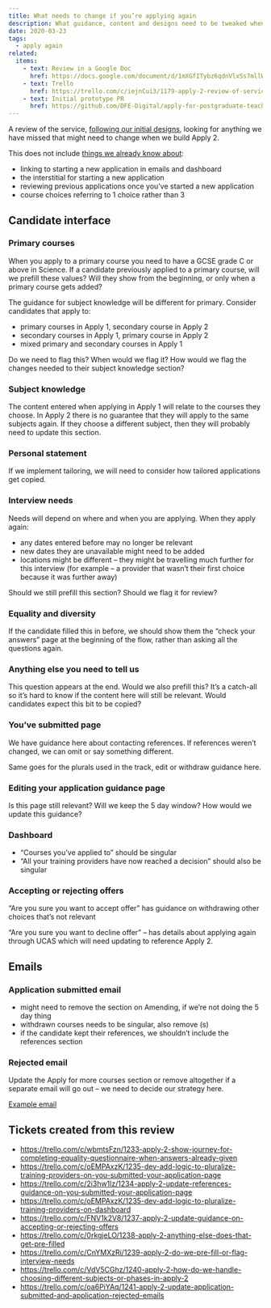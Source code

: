 ```yaml
---
title: What needs to change if you’re applying again
description: What guidance, content and designs need to be tweaked when we build Apply 2.
date: 2020-03-23
tags:
  - apply again
related:
  items:
    - text: Review in a Google Doc
      href: https://docs.google.com/document/d/1mXGfITybz6qdnVlxSs7mllWm7fbg8FYeFQEN8OPmdl8/edit#
    - text: Trello
      href: https://trello.com/c/iejnCui3/1179-apply-2-review-of-service-through-apply-2-perspective
    - text: Initial prototype PR
      href: https://github.com/DFE-Digital/apply-for-postgraduate-teacher-training-prototype/pull/363
---
```


A review of the service, [following our initial designs](/apply-for-teacher-training/apply-again), looking for anything we have missed that might need to change when we build Apply 2.

This does not include [things we already know about](https://github.com/DFE-Digital/apply-for-postgraduate-teacher-training-prototype/pull/363):

* linking to starting a new application in emails and dashboard
* the interstitial for starting a new application
* reviewing previous applications once you’ve started a new application
* course choices referring to 1 choice rather than 3

## Candidate interface

### Primary courses

When you apply to a primary course you need to have a GCSE grade C or above in Science. If a candidate previously applied to a primary course, will we prefill these values? Will they show from the beginning, or only when a primary course gets added?

The guidance for subject knowledge will be different for primary. Consider candidates that apply to:

* primary courses in Apply 1, secondary course in Apply 2
* secondary courses in Apply 1, primary course in Apply 2
* mixed primary and secondary courses in Apply 1

Do we need to flag this? When would we flag it? How would we flag the changes needed to their subject knowledge section?

### Subject knowledge

The content entered when applying in Apply 1 will relate to the courses they choose. In Apply 2 there is no guarantee that they will apply to the same subjects again. If they choose a different subject, then they will probably need to update this section.

### Personal statement

If we implement tailoring, we will need to consider how tailored applications get copied.

### Interview needs

Needs will depend on where and when you are applying. When they apply again:

* any dates entered before may no longer be relevant
* new dates they are unavailable might need to be added
* locations might be different – they might be travelling much further for this interview (for example – a provider that wasn’t their first choice because it was further away)

Should we still prefill this section?
Should we flag it for review?

### Equality and diversity

If the candidate filled this in before, we should show them the “check your answers” page at the beginning of the flow, rather than asking all the questions again.

### Anything else you need to tell us

This question appears at the end. Would we also prefill this? It’s a catch-all so it’s hard to know if the content here will still be relevant. Would candidates expect this bit to be copied?

### You’ve submitted page

We have guidance here about contacting references. If references weren’t changed, we can omit or say something different.

Same goes for the plurals used in the track, edit or withdraw guidance here.

### Editing your application guidance page

Is this page still relevant? Will we keep the 5 day window? How would we update this guidance?

### Dashboard

* “Courses you’ve applied to” should be singular
* “All your training providers have now reached a decision” should also be singular

### Accepting or rejecting offers

“Are you sure you want to accept offer” has guidance on withdrawing other choices that’s not relevant

“Are you sure you want to decline offer” – has details about applying again through UCAS which will need updating to reference Apply 2.

## Emails

### Application submitted email

* might need to remove the section on Amending, if we’re not doing the 5 day thing
* withdrawn courses needs to be singular, also remove (s)
* if the candidate kept their references, we shouldn’t include the references section

### Rejected email

Update the Apply for more courses section or remove altogether if a separate email will go out – we need to decide our strategy here.

[Example email](https://qa.apply-for-teacher-training.education.gov.uk/rails/mailers/candidate_mailer/application_rejected_all_rejected)

## Tickets created from this review

* https://trello.com/c/wbmtsFzn/1233-apply-2-show-journey-for-completing-equality-questionnaire-when-answers-already-given
* https://trello.com/c/oEMPAxzK/1235-dev-add-logic-to-pluralize-training-providers-on-you-submitted-your-application-page
* https://trello.com/c/2i3hw1lz/1234-apply-2-update-references-guidance-on-you-submitted-your-application-page
* https://trello.com/c/oEMPAxzK/1235-dev-add-logic-to-pluralize-training-providers-on-dashboard
* https://trello.com/c/FNV1k2V8/1237-apply-2-update-guidance-on-accepting-or-rejecting-offers
* https://trello.com/c/0rkgjeLO/1238-apply-2-anything-else-does-that-get-pre-filled
* https://trello.com/c/CnYMXzRi/1239-apply-2-do-we-pre-fill-or-flag-interview-needs
* https://trello.com/c/VdV5CGhz/1240-apply-2-how-do-we-handle-choosing-different-subjects-or-phases-in-apply-2
* https://trello.com/c/oa6PiYAq/1241-apply-2-update-application-submitted-and-application-rejected-emails
